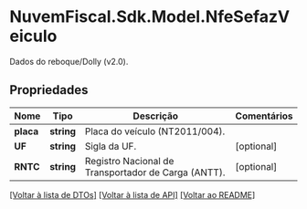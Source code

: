 # NuvemFiscal.Sdk.Model.NfeSefazVeiculo
Dados do reboque/Dolly (v2.0).

## Propriedades

Nome | Tipo | Descrição | Comentários
------------ | ------------- | ------------- | -------------
**placa** | **string** | Placa do veículo (NT2011/004). | 
**UF** | **string** | Sigla da UF. | [optional] 
**RNTC** | **string** | Registro Nacional de Transportador de Carga (ANTT). | [optional] 

[[Voltar à lista de DTOs]](../README.md#documentation-for-models) [[Voltar à lista de API]](../README.md#documentation-for-api-endpoints) [[Voltar ao README]](../README.md)

